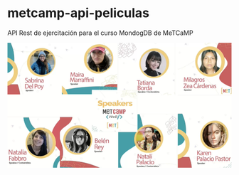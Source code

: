 # metcamp-api-peliculas
API Rest de ejercitación para el curso MondogDB de MeTCaMP

![metcamp speakers 2020](metcamp-speakers.png)
